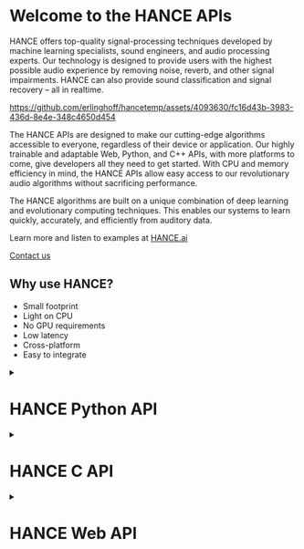 # Welcome to the HANCE APIs

HANCE offers top-quality signal-processing techniques developed by machine learning specialists, sound engineers, and audio processing experts. Our technology is designed to provide users with the highest possible audio experience by removing noise, reverb, and other signal impairments. HANCE can also provide sound classification and signal recovery – all in realtime. 

https://github.com/erlinghoff/hancetemp/assets/4093630/fc16d43b-3983-436d-8e4e-348c4650d454

The HANCE APIs are designed to make our cutting-edge algorithms accessible to everyone, regardless of their device or application. Our highly trainable and adaptable Web, Python, and C++ APIs, with more platforms to come, give developers all they need to get started. With CPU and memory efficiency in mind, the HANCE APIs allow easy access to our revolutionary audio algorithms without sacrificing performance.

The HANCE algorithms are built on a unique combination of deep learning and evolutionary computing techniques. This enables our systems to learn quickly, accurately, and efficiently from auditory data.

Learn more and listen to examples at [HANCE.ai](https://hance.ai)

[Contact us](https://hance.ai/contact/)

## Why use HANCE?

- Small footprint
- Light on CPU
- No GPU requirements
- Low latency
- Cross-platform
- Easy to integrate

<details>
    <summary>
<h1>HANCE Python API</h1>
    </summary>

HANCE is a powerful audio enhancement engine that can drastically improve the quality of audio signals in your Python projects. This document explains how to install and use the HANCE Python wrapper.

To learn more about HANCE and its capabilities, visit [HANCE.ai](https://hance.ai).

## Installation

Installing the HANCE Python wrapper is easy:

* Use _pip_, the standard Python package installer. 
* Run the command in the example below from the _terminal_ on macOS or the _command line_ on Windows. 

> 
> Note that HANCE is compatible with Python 3 and later. If your Python version is older than Python 3, update it to use the HANCE Python API.

### Install HANCE with Pip

```bash
python -m pip install hance
```

## How to use

The HANCE Python API is essentially a wrapper around the underlying C++ library. To use the API, you can import it and then list the available models:

### Importing HANCE

```python
import hance
models = hance.list_models()
print(models)
```

> 
> Use the `list_models` function to get a list of available models you can use with HANCE, such as noise reduction and reverb removal models.

## Basic audio processing
To process an audio file using HANCE, use the `process_file` function, as shown below.

> 
> In this example, we use _PySoundFile_ to read and write audio files. While _PySoundFile_ is not a requirement for using HANCE, it is a convenient library for handling audio files in Python. If you wish to use the process_file function shown in the example, you must install PySoundFile by running the command `python -m pip install soundfile`

### File processing
```python
import hance
models = hance.list_models()
hance.process_file(models[0], input_file_path, output_file_path)
```


The HANCE engine works without a license but it will leave a watermark on the sound. You can obtain a license for the HANCE engine [here](https://hance.ai/contact).
This is an example of processing a file using a license.

### Using with a license
```python
import hance

license_string = "example_license"

models = hance.list_models()
hance.process_file(models[0], input_file_path, output_file_path,
                    license_string=license_string)
```


## Realtime processing

In addition to processing audio files, HANCE can also be used on realtime audio streams. The following example demonstrates how to use HANCE with PyAudio to record audio from a microphone, process it in realtime, and output it to headphones. At the very bottom you can find a minimal example of this with only the HANCE related parts.


### Complete Python example of realtime processing

```python
 # We capture the input of your microphone and process it in real-time. 
 # We then send it to the output device.

import threading
import numpy as np
import hance
import pyaudio

engine = hance.HanceEngine()
p = pyaudio.PyAudio()

FORMAT = pyaudio.paFloat32
CHANNELS = 1
RATE = 44100
CHUNK = 512

print("\nRecord audio from a microphone and process it in realtime with HANCE.")
print("PyAudio will induce some latency with the roundtrip to the soundcard,")
print("but the HANCE engine runs in realtime.\n")

# We get a list of available input devices.
input_devices = []
for i in range(p.get_device_count()):
    device_info = p.get_device_info_by_index(i)
    if device_info["maxInputChannels"] > 0:
        input_devices.append(device_info)

# Print the list of available input devices and ask the user to select one.
print("Available input devices:")
for i, device in enumerate(input_devices):
    print(f"{i}: {device['name']}")
input_device_index = int(input("\nSelect an input device by entering its number: "))
input_device_info = input_devices[input_device_index]

# We get a list of available output devices.
output_devices = []
for i in range(p.get_device_count()):
    device_info = p.get_device_info_by_index(i)
    if device_info["maxOutputChannels"] > 0:
        output_devices.append(device_info)

# We print the list of available input devices and ask the user to select one.
print("\nAvailable output devices:")
print("To prevent feedback, select a headphones output.\n")

for i, device in enumerate(output_devices):
    print(f"{i}: {device['name']}")
output_device_index = int(input("\nSelect an output device by entering its number: "))
output_device_info = output_devices[output_device_index]

models = hance.list_models()
processor = engine.create_processor(models[0], CHANNELS, RATE)

stop_thread = False
processor_active = True

def record_and_playback_thread():
    stream_record = p.open(format=FORMAT, channels=CHANNELS,
                           rate=RATE, input=True,
                           input_device_index=input_device_info['index'],
                           frames_per_buffer=CHUNK)

    stream_play = p.open(format=pyaudio.paFloat32,
                         channels=1,
                         rate=RATE,
                         frames_per_buffer=CHUNK,
                         output=True,
                         output_device_index=output_device_info['index']
                         )
    while not stop_thread:
        data = stream_record.read(CHUNK, exception_on_overflow=False)
        audio_buffer = np.frombuffer(data, dtype=np.float32)
        if processor_active:
            audio_buffer = processor.process(audio_buffer)
        stream_play.write(audio_buffer.astype(np.float32).tobytes())

    # We stop recording.
    stream_record.stop_stream()
    stream_record.close()

    stream_play.stop_stream()
    stream_play.close()

t = threading.Thread(target=record_and_playback_thread)
t.start()

print("\nThe microphone and processing is active")
while True:
    user_input = input("Enter 'p' to toggle processing on and off or 'q' to quit: ")
    if user_input.lower() == "p":
        # Bypass processing and continue the loop
        if processor_active:
            processor_active = False
            print("The processing is bypassed")
        else:
            processor_active = True
            print("The processing is active")
    elif user_input.lower() == "q":
        # Stop the thread
        stop_thread = True
        break

t.join
```

Here is a minimal example of the HANCE-related code for you to look at:

> 
> Please note that this example does not run, as the PCM_AUDIO_DATA is not set, and is only used to demonstrate the usage of the API.

### Minimal Python example

```python
import hance
import numpy as np

engine = hance.HanceEngine()
models = hance.list_models()
processor = engine.create_processor(models[0], CHANNELS, RATE)
audio_buffer = np.frombuffer(PCM_AUDIO_DATA, dtype=np.float32)
audio_buffer = processor.process(audio_buffer)
```

The HANCE Python wrapper is a powerful tool for audio processing and enhancement. With the ability to remove noise, decrease reverb, and be highly CPU and memory-efficient, HANCE stands at the cutting edge of audio enhancement technology. 

We hope this guide has helped get you started with the HANCE Python wrapper, and we encourage you to visit the [HANCE ](https://hance.ai) website to learn more about HANCE and its capabilities.
</details>

<details>
<summary>
<h1>HANCE C API</h1>
</summary>

The C interface for the HANCE Audio Engine provides developers with simple access to HANCE's powerful algorithms and processing capabilities from all languages that offer bindings for standard C-compatible libraries. The HANCE Audio Engine is a light-weight and cross-platform library, and it should be very easy to integrate it into your application. The library can load pre-trained AI models and use these for audio processing to perform various tasks such as noise reduction and de-reverberation.

> 
> The HANCE Audio Engine is delivered with general purpose models for
> noise reduction and de-reverberation. These are designed to meet common 
> requirements in terms of latency and CPU usage. However, we can train custom
> models for lower latencies or less CPU usage at the cost of separation
> quality. Please [contact us](https://hance.ai/contact) for more information.

## Getting Started

The HANCE API is designed to be as simple as possible. The **ProcessFile** example (see the **Examples** folder in the API) illustrates how to create a HANCE processor and process audio with it. [CMake 3.0](https://cmake.org/) or later is required to build the example. To build **ProcessFile**, open the Terminal (on Mac and Linux) or the Command Line Prompt (on Windows) and locate the **Examples/ProcessFile** subfolder in the HANCE API. Please type ```./Build.sh``` on Mac or Linux, or ```Build.bat``` on Windows.

To use the HANCE API, we first need to make sure the "Include" in the HANCE API is added to the header search path and include the HanceEngine header file:

### Include the HANCE Engine Header File
```c++
#include "HanceEngine.h"
```

Now we can create an instance of a HANCE processor by specifying a path to a HANCE model file along with the number of channels and sample rate to use:

### Creating a HANCE Processor Instance
```c++
// Create a HANCE processor that loads the pre-trained model from file
processorHandle = hanceCreateProcessor (modelFilePath, numOfChannels, sampleRate);
if (processorHandle == nullptr)
    handleError ("Unable to create the HANCE audio processor.");
```

The returned processor handle will be **nullptr** if the processor couldn't be created, e.g., because the model file path is invalid.

Now, we can add audio in floating point format to the HANCE processor. The HANCE API supports audio stored either as channel interleaved audio (hanceAddAudioInterleaved and hanceGetAudioInterleaved) or as separate channel vectors (hanceAddAudio and hanceGetAudio). We demonstrate how to add audio from a std::vector containing channel interleaved float values below:

### Adding Channel Interleaved Audio to a HANCE Processor
```c++
// We read PCM audio from the file in the 32-bit floating point format
hanceAddAudioInterleaved (processorHandle, audioBuffer.data(),
                          audioBuffer.size() / numOfChannels);
```

The processing introduces latency, so we need to query how many samples (if any) that are available before we can pick up the processed audio using hanceGetAudioInterleaved:

### Getting Processed Audio from a HANCE Processor
```c++
int numOfPendingSamples = hanceGetNumOfPendingSamples (processorHandle);
vector <float> processedBuffer (numOfChannels * numOfPendingSamples);
if (!hanceGetAudioInterleaved (processorHandle,
                               processedBuffer.data(),
                               numOfPendingSamples))
{
    handleError ("Unable to get audio from the HANCE audio processor.");
}
```

You can add silent audio (all values set to zero) to get the processing tail caused by the model's latency. When you have completed the processing of the audio stream, please make sure to delete the HANCE processor to free its memory:

### Deleting the HANCE Processor and Free Memory
```c++
hanceDeleteProcessor (processorHandle);
```

## Performance Considerations

The HANCE Audio Engine is a light-weight and cross-platform library, and it uses either of the following libraries for vector arithmetic if available:

* Intel Performance Primitives
* Apple vDSP

> 
> The HANCE Audio Engine reverts to pure C++ when no compatible vector arithmetic library is available.

## Datatypes

### HanceProcessorHandle
```c++
typedef void* HanceProcessorHandle;
```
The processor handle refers to an audio processor that can process PCM audio in 32-bit floating point using a specified inference model. The handle created using [hanceCreateProcessor](#hanceCreateProcessor).

### HanceProcessorInfo
```c++
struct HanceProcessorInfo
{
    double sampleRate;
    int32_t numOfModelChannels;
    int32_t latencyInSamples;
};
```

The HanceProcessorInfo contains information about a neural network based audio processor.

|Return Type|Member name|Description|
|-----------|-----------|-----------|
|double|sampleRate|Sample rate used when model was trained. The processor will automatically convert sample rates to match the model.|
|int32_t|numOfModelChannels|The true number of channels used in the processing. The processor will automatically convert the channel format to match the model.|
|int32_t|latencyInSamples|The maximum latency of the model in samples.|

## Functions

### hanceAddAudio
```c++
void hanceAddAudio (HanceProcessorHandle processorHandle,
                    const float **pcmChannels,
                    int32_t numOfSamples)
```

Adds floating point PCM encoded audio from separate channels to the HANCE audio processor.

|Parameters| Description |
|--------------|-|
|processorHandle|Handle to the audio processor.|
|pcmChannels|Pointer to an array of channel data pointers, each pointing to sampled PCM values as 32-bit floating point.|
|numOfSamples|The number of samples to add|

### hanceAddAudioInterleaved
```c++
void hanceAddAudioInterleaved (HanceProcessorHandle processorHandle,
                               const float* interleavedPCM,
                               int32_t numOfSamples)
```

Adds floating point PCM encoded audio from a single channel-interleaved buffer to the HANCE audio processor.

|Parameters|Description|
|--------------|-|
|processorHandle|Handle to the audio processor.|
|interleavedPCM|Pointer to a 32-bit floating point buffer containing channel-interleaved PCM audio (stereo audio will be in the form "Left Sample 1", "Right Sample 1", "Left Sample 2"...).|
|numOfSamples|The number of samples to add|

### hanceAddLicense
```c++
bool hanceAddLicense (const char* licenseString)
```

Adds a license key to the HANCE engine to remove audio watermarking on the output.

|Parameters|Description |
|--------------|-|
|licenseString|A string containing a license received from HANCE.|
|**Returns**|True, if the license check succeeded, otherwise false.|

### hanceCreateProcessor
```c++
HanceProcessorHandle hanceCreateProcessor (const char* modelFilepath,
                                           int32_t numOfChannels,
                                           double sampleRate)
```

Creates an audio processor, loads a model file and returns a handle to the processor instance if successful.

|Parameters|Description |
|--------------|-|
|modelFilepath|Pointer to a zero terminated string containing the file path of the model file to load.|
|numOfChannels|The number of channels in the audio to process.|
|sampleRate|The sample rate of the audio to process.|
|**Returns**|A valid processor handle on success, otherwise nullptr.|

### hanceDeleteProcessor
```c++
void hanceDeleteProcessor (HanceProcessorHandle processorHandle)
```

Deletes a processor instance.

|Parameters|Description |
|--------------|-|
|processorHandle|Handle to the processor to delete.|

### hanceGetAudio
```c++
bool hanceGetAudio (HanceProcessorHandle processorHandle,
                    float* const* pcmChannels,
                    int32_t numOfSamples)
```

Gets floating point PCM encoded audio in separate channels after processing. The number of requested samples must be less or equal to the number of available samples as returned by /ref hanceGetNumOfPendingSamples.

|Parameters|Description |
|--------------|-|
|processorHandle|Handle to the audio processor.|
|pcmChannels|Pointer to an array of channel data pointers, each receiving sampled PCM values as 32 bit floating point.|
|numOfSamples|The number of samples to retrieve|

### hanceGetAudioInterleaved
```c++
bool hanceGetAudioInterleaved (HanceProcessorHandle processorHandle,
                               float* interleavedPCM,
                               int32_t	numOfSamples)
```

Gets floating point PCM encoded audio in a single channel-interleaved buffer after processing. The number of requested samples must be less or equal to the number of available samples as returned by /ref hanceGetNumOfPendingSamples.

|Parameters|Description|
|--------------|-|
|processorHandle|Handle to the audio processor.|
|interleavedPCM|Pointer to an array of channel data pointers, each receiving sampled PCM values as 32 bit floating point.|
|numOfSamples|The number of samples to retrieve|

### hanceGetNumOfPendingSamples
```c++
int32_t hanceGetNumOfPendingSamples (HanceProcessorHandle processorHandle)
```

Returns the number of samples that are ready after model inference. If the end of the stream has been reached, endOfStream can can be set to true to retrieve the number of remaining samples in the processing queue.

|Parameters|Description|
|--------------|-|
|processorHandle|Handle to the audio processor.|
|**Returns**|Number of completed samples.|

### hanceGetProcessorInfo
```c++
void hanceGetProcessorInfo (HanceProcessorHandle processorHandle,
                            HanceProcessorInfo* processorInfo)
```

Fills a the [HanceProcessorInfo](#HanceProcessorInfo) structure with information about the HANCE processor.

|Parameters| Description|
|--------------|-|
|processorHandle|Handle to the audio processor.|
|processorInfo|Pointer to a HanceProcessorInfo struct that will receive the model information.|

### hanceResetProcessorState
```c++
void hanceResetProcessorState (HanceProcessorHandle processorHandle)
```

Resets the processor state and clears all delay lines.

|Parameters|Description |
|--------------|-|
|processorHandle|Handle to the audio processor.|

</details>

<details>
  <summary>
    <h1>HANCE Web API</h1>
  </summary>


The HANCE Web API provides developers with a simple, programmatic interface to access HANCE's powerful algorithms and processing capabilities. By making HTTP(S) requests to the HANCE Web API, developers can process audio files, explore the various [processing modules](#get-models) HANCE offers, and find the best configuration for their needs.

The HANCE Web API offers developers a taste of the impressive results generated by the HANCE Audio Engine. However, it should be noted that this API does not demonstrate realtime processing. This is because files must be uploaded to the HANCE servers, processed, and downloaded to the user's browser.

We recommend reviewing our [C++](https://hance.ai/api/c) and [Python](https://hance.ai/api/python) API documentation or [contacting us directly](https://hance.ai/contact) if you are interested in exploring realtime audio processing or training custom models.

This document provides a comprehensive guide to the HANCE Web API, with endpoints, parameters, options, and JavaScript (ES6) code examples. It is designed to make learning the HANCE Web API quick, easy and fun.

> 
> Using the HANCE Web API without an API key will limit the processing time for each file to 30 seconds, and the returned file format is limited to 128kbps mp3. You can purchase an API key from [HANCE](https://hance.ai/contact) to remove these limitations and access additional features. With an API key, you can process files for longer periods of time and receive the file in more formats.

## Get Upload URL

To start uploading files from your code, request an upload **ID** and **URL** from the server. These will securely handle the file and ensure a successful upload.

> 
> **Important HANCE Web API endpoint A**<br>
> https://server.hance.ai/api/get_upload_url

### Get Upload URL: JavaScript Code Example

```javascript
// First, we store the address from "Important endpoint A" as a constant:
const URL_ID_ENDPOINT =
  "https://server.hance.ai/api/get_upload_url"

// Using ES6 syntax, this one-liner downloads and converts our data from JSON
// to native JavaScript objects.

const getData = async () => await (await fetch(URL_ID_ENDPOINT)).json()

getData()
  .then(({ upload_url, upload_id }) => {
    // Once the data is available, the .then() method will be called,
    // providing access to the upload_url and upload_id values. Here we would
    // typically place an upload function, passing in the now available data.

    // Do something here...

    // We are also returning the values so that they can be used in the next
    // steps.
    return { upload_url, upload_id }
  })
  .catch(console.error)
```

### Get upload URL: query parameters

| Field  | Type   | Description                                                                                                         |
| ------ | ------ | ------------------------------------------------------------------------------------------------------------------- |
| origin | String | Use the **origin** parameter with your website URL to handle potential CORS issues during web browser file uploads. |

> 
> CORS is a security feature that blocks web pages from making requests to a different domain than the one that served the web page. By specifying the origin parameter, the API server can validate that the request is coming from an authorized domain and allow the request to proceed. If the upload process fails later, this might be the cause, so please come back and apply an **origin** query parameter.

### Get upload URL: setting the origin

```javascript
// Alternative 1: Getting the origin from the current browser URL.
let origin = window.location.origin

// Alternative 2: Manually setting the origin.
let origin = "https://example.com"

// Add the origin defined in alternative 1 or 2 as a query parameter to the
// endpoint, using the encodeURI method for compatibility when used as a
// query parameter.
const URL_ID_ENDPOINT = `https://server.hance.ai/api/get_upload_url?origin=${encodeURI(origin)}`
```

### Get upload URL: return values

| Field      | Type   | Description                                                               |
| ---------- | ------ | ------------------------------------------------------------------------- |
| upload_url | String | The URL used for uploading the file to be processed by the API.           |
| upload_id  | String | A unique identifier that allows the API to identify and process the file. |

## Get models

The **get_models endpoint** provides a list of models you can select to process uploaded audio files. Each model addresses a certain audio-related problem, such as noise reduction, reverb attenuation, signal recovery and so forth.

> 
> Hance specializes in creating lightweight, effective models optimized for all kinds of realtime audio processing. The HANCE Audio Engine is built from scratch to be highly CPU and memory efficient. It can be customized and trained to tackle various audio-related issues. For information on custom-developed models, please [contact us](https://hance.ai/contact).


> 
> **Important HANCE Web API endpoint B**<br>
> https://server.hance.ai/api/get_models


### Get models: example of returned JSON data


```json
[
  {"model_description": "De-noise", "model_id": "speech-denoise"}, 
  {"model_description": "De-reverb", "model_id": "speech-dereverb"}
]
```


### Get models: retrieving and selecting a model

```javascript
// First, we store the address from Important endpoint B as a constant:
const MODELS_ENDPOINT =
  "https://server.hance.ai/api/get_models"

const getModelsData = async () => await (await fetch(MODELS_ENDPOINT)).json()

getModelsData()
  .then((models) => {
    // The array of objects is now available to the getModelData function
    // and ready to be utilized.

    // We can do something with the models data here. To check if we have
    // received the data, we log it to the console.
    console.dir(models)

    // We also return the models data so the values can be used in the next
    // .then() call, like in the example below.
    return models
  })
  .then((models) => console.log(models[1].model_id))//real_time_noise_reverb_v1
  .catch(console.error)
```

### Get models: return values

| Field  | Type             | Description                                                                             |
| ------ | ---------------- | --------------------------------------------------------------------------------------- |
| models | Array of objects | Each object in the models array contain a **model_description** and a **model_id** key. |

## Processing audio files

 Once you have obtained the upload URL and unique ID, as explained in the [Get upload URL](#get-upload-url) section, and [selected the appropriate model](#get-models), we can upload audio files to HANCE's servers. To do this, make a POST request to the generated upload URL and include some of the query parameters described below with the request.

> 
> The WEB API does not demonstrate the realtime capabilities of the HANCE audio engine, as files must be uploaded to the server, processed, and then downloaded back. It does, however, demonstrate the excellent quality of the results. For realtime processing, please refer to our [C++](https://hance.ai/api/c) and [Python](https://hance.ai/api/python) documentation or [contact us](https://hance.ai/contact) with any questions.

### Processing audio files: query parameters

| Field           | Type   | Description                                                                                                                                          |
| --------------- | ------ | ---------------------------------------------------------------------------------------------------------------------------------------------------- |
| upload_id       | String | The upload_id returned from the [Get upload URL](#get-upload-url) endpoint.                                                                          |
| model_id        | String | The model used for processing. This can be obtained by using the [Get models](#get-models) endpoint detailed above.                                  |
| file_type       | String | The parameter is optional, and it accepts the two values **audio_file** or **audio_sprite**. If no value is provided, it defaults to **audio_file**. |
| return_file_url | String | Option to return the file directly and improve speed by eliminating extra transfer. Set the value to true/false with false as the default value.     |
| output_format   | String | An optional output file format for the processed file. Accepted values are **wav** (default), **mp3**, and **ogg**.                                  |

> *hint*
> The HANCE Web API enables faster file uploads by accepting compressed files. This can dramatically reduce upload time, accelerating the whole process. However, the quality of the returned files may be diminished when using compressed audio formats, so it is recommended to experiment with different file formats before settling on one.

### Processing audio files: return values

The HANCE Web API will return a redirect to the enhanced file once it has completed processing. If the redirect argument is not specified or set to **false**, the API will return a URL pointing to the processed file instead. The request may take a while to complete, depending on how large and complex the file is.

### A minimal demo

A minmal demo of the web api is available [here](https://server.hance.ai/demo)
</details>





